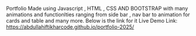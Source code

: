 Portfolio Made using Javascript , HTML , CSS AND BOOTSTRAP with many animations and functionlties ranging from side bar , nav bar to animation for cards and table and many more. Below is the link for it 
Live Demo Link: https://abdullahiftikharcode.github.io/portfolio-2025/
